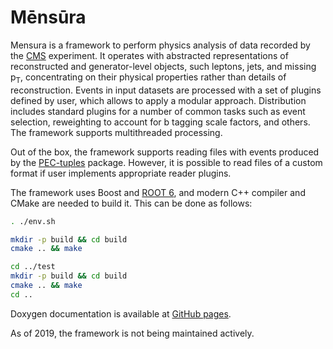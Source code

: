 # Mēnsūra

Mensura is a framework to perform physics analysis of data recorded by the [CMS](http://cms.cern.ch) experiment.
It operates with abstracted representations of reconstructed and generator-level objects, such leptons, jets, and missing p<sub>T</sub>, concentrating on their physical properties rather than details of reconstruction.
Events in input datasets are processed with a set of plugins defined by user, which allows to apply a modular approach.
Distribution includes standard plugins for a number of common tasks such as event selection, reweighting to account for b&nbsp;tagging scale factors, and others.
The framework supports multithreaded processing.

Out of the box, the framework supports reading files with events produced by the [PEC-tuples](https://github.com/andrey-popov/PEC-tuples) package.
However, it is possible to read files of a custom format if user implements appropriate reader plugins.

The framework uses Boost and [ROOT 6](http://root.cern.ch), and modern C++ compiler and CMake are needed to build it. This can be done as follows:

```sh
. ./env.sh

mkdir -p build && cd build
cmake .. && make

cd ../test
mkdir -p build && cd build
cmake .. && make
cd ..

```

Doxygen documentation is available at [GitHub pages](http://andrey-popov.github.io/mensura/).

As of 2019, the framework is not being maintained actively.
